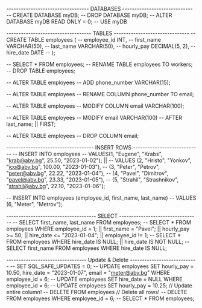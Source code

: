 ---------------------------------- DATABASES -----------------------------
-- CREATE DATABASE myDB;
-- DROP DATABASE myDB;
-- ALTER DATABASE myDB READ ONLY = 0;
-- USE myDB

----------------------------------- TABLES -------------------------------
-- CREATE TABLE employees (
-- 	employee_id INT,
--     first_name VARCHAR(50),
--     last_name VARCHAR(50),
--     hourly_pay DECIMAL(5, 2),
--     hire_date DATE
-- );

-- SELECT * FROM employees;
-- RENAME TABLE employees TO workers;
-- DROP TABLE employees;

-- ALTER TABLE employees
-- ADD phone_number VARCHAR(15);

-- ALTER TABLE employees
-- RENAME COLUMN phone_number TO email;

-- ALTER TABLE employees
-- MODIFY COLUMN email VARCHAR(100);

-- ALTER TABLE employees
-- MODIFY email VARCHAR(100)
-- AFTER last_name; || FIRST;

-- ALTER TABLE employees
-- DROP COLUMN email;

------------------------------------ INSERT ROWS ----------------------------
-- INSERT INTO employees
-- VALUES(1, "Eugene", "Krabs", "krab@abv.bg", 25.50, "2023-01-02"); ||
-- VALUES	(2, "Hristo", "Yonkov", "ico@abv.bg", 100.00, "2023-01-03"),
-- 		(3, "Peter", "Petrov", "peter@abv.bg", 22.22, "2023-01-04"), 
--         (4, "Pavel", "Dimitrov", "pavel@abv.bg", 23.33, "2023-01-05"),
--         (5, "Strahil", "Strashnikov", "strahil@abv.bg", 22.10, "2023-01-06");

-- INSERT INTO employees (employee_id, first_name, last_name)
-- VALUES (6, "Meter", "Metrov");

------------------------------------- SELECT ---------------------------------
-- SELECT first_name, last_name FROM employees;
-- SELECT * FROM employees WHERE employee_id = 1; || first_name = "Pavel"; || hourly_pay >= 50; || hire_date <= "2023-01-04"; || employee_id != 1;
-- SELECT * FROM employees WHERE hire_date IS NULL; || hire_date IS NOT NULL;
-- SELECT first_name FROM employees WHERE hire_date IS NULL;

--------------------------------- Update & Delete ----------------------------
-- SET SQL_SAFE_UPDATES = 0;
-- UPDATE employees SET hourly_pay = 10.50, hire_date = "2023-01-07", email = "meter@abv.bg" WHERE employee_id = 6;
-- UPDATE employees SET hire_date = NULL WHERE employee_id = 6;
-- UPDATE employees SET hourly_pay = 10.25; // Update entire column!
-- DELETE FROM employees // Delete all rows!
-- DELETE FROM employees WHERE employee_id = 6;
-- SELECT * FROM employees;